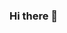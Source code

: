 ### Hi there 👋

<!--
**CodeMaestro33/CodeMaestro33** is a ✨ _special_ ✨ repository because its `README.md` (this file) appears on your GitHub profile.

Here are some ideas to get you started:

- 👋 Hi, I’m @CodeMaestro33
- 👀 I’m interested in python/css/js
- 💞️ I’m looking to collaborate on new
- 📫 How to reach me galacticnomad612@gmail.com
- 😄 Pronouns: he/him
- ⚡ Fun I like my code the way I like my relationships—clean, efficient, and with minimal bugs. ❤️🐛 #CodeRomance"




